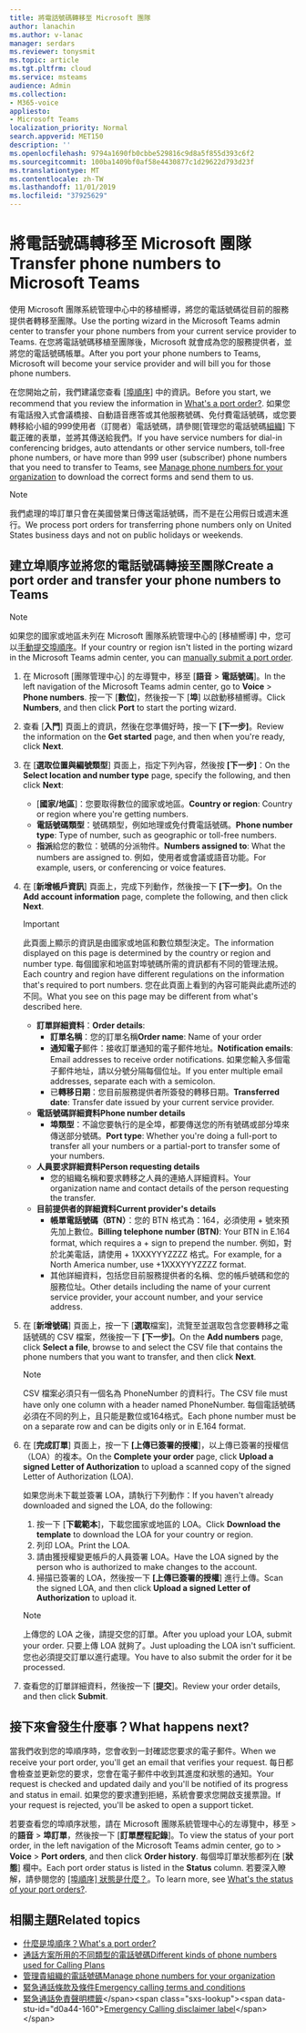 ```yaml
---
title: 將電話號碼轉移至 Microsoft 團隊
author: lanachin
ms.author: v-lanac
manager: serdars
ms.reviewer: tonysmit
ms.topic: article
ms.tgt.pltfrm: cloud
ms.service: msteams
audience: Admin
ms.collection:
- M365-voice
appliesto:
- Microsoft Teams
localization_priority: Normal
search.appverid: MET150
description: ''
ms.openlocfilehash: 9794a1690fb0cbbe529816c9d8a5f855d393c6f2
ms.sourcegitcommit: 100ba1409bf0af58e4430877c1d29622d793d23f
ms.translationtype: MT
ms.contentlocale: zh-TW
ms.lasthandoff: 11/01/2019
ms.locfileid: "37925629"
---
```

# <a name="transfer-phone-numbers-to-microsoft-teams"></a><span data-ttu-id="d0a44-102">將電話號碼轉移至 Microsoft 團隊</span><span class="sxs-lookup"><span data-stu-id="d0a44-102">Transfer phone numbers to Microsoft Teams</span></span>

<span data-ttu-id="d0a44-103">使用 Microsoft 團隊系統管理中心中的移植嚮導，將您的電話號碼從目前的服務提供者轉移至團隊。</span><span class="sxs-lookup"><span data-stu-id="d0a44-103">Use the porting wizard in the Microsoft Teams admin center to transfer your phone numbers from your current service provider to Teams.</span></span> <span data-ttu-id="d0a44-104">在您將電話號碼移植至團隊後，Microsoft 就會成為您的服務提供者，並將您的電話號碼帳單。</span><span class="sxs-lookup"><span data-stu-id="d0a44-104">After you port your phone numbers to Teams, Microsoft will become your service provider and will bill you for those phone numbers.</span></span>

<span data-ttu-id="d0a44-105">在您開始之前，我們建議您查看 [[埠順序](port-order-overview.md)] 中的資訊。</span><span class="sxs-lookup"><span data-stu-id="d0a44-105">Before you start, we recommend that you review the information in [What's a port order?](port-order-overview.md).</span></span> <span data-ttu-id="d0a44-106">如果您有電話撥入式會議橋接、自動語音應答或其他服務號碼、免付費電話號碼，或您要轉移給小組的999使用者（訂閱者）電話號碼，請參閱[管理您的電話號碼[組織](../manage-phone-numbers-for-your-organization/manage-phone-numbers-for-your-organization.md)] 下載正確的表單，並將其傳送給我們。</span><span class="sxs-lookup"><span data-stu-id="d0a44-106">If you have service numbers for dial-in conferencing bridges, auto attendants or other service numbers, toll-free phone numbers, or have more than 999 user (subscriber) phone numbers that you need to transfer to Teams, see [Manage phone numbers for your organization](../manage-phone-numbers-for-your-organization/manage-phone-numbers-for-your-organization.md) to download the correct forms and send them to us.</span></span>

  > [!NOTE]
  > <span data-ttu-id="d0a44-107">我們處理的埠訂單只會在美國營業日傳送電話號碼，而不是在公用假日或週末進行。</span><span class="sxs-lookup"><span data-stu-id="d0a44-107">We process port orders for transferring phone numbers only on United States business days and not on public holidays or weekends.</span></span>

## <a name="create-a-port-order-and-transfer-your-phone-numbers-to-teams"></a><span data-ttu-id="d0a44-108">建立埠順序並將您的電話號碼轉接至團隊</span><span class="sxs-lookup"><span data-stu-id="d0a44-108">Create a port order and transfer your phone numbers to Teams</span></span>

> [!NOTE]
> <span data-ttu-id="d0a44-109">如果您的國家或地區未列在 Microsoft 團隊系統管理中心的 [移植嚮導] 中，您可以[手動提交埠順序](manually-submit-port-order.md)。</span><span class="sxs-lookup"><span data-stu-id="d0a44-109">If your country or region isn't listed in the porting wizard in the Microsoft Teams admin center, you can [manually submit a port order](manually-submit-port-order.md).</span></span>

1. <span data-ttu-id="d0a44-110">在 Microsoft [團隊管理中心] 的左導覽中，移至 [**語音** > **電話號碼**]。</span><span class="sxs-lookup"><span data-stu-id="d0a44-110">In the left navigation of the Microsoft Teams admin center, go to **Voice** > **Phone numbers**.</span></span> <span data-ttu-id="d0a44-111">按一下 [**數位**]，然後按一下 [**埠**] 以啟動移植嚮導。</span><span class="sxs-lookup"><span data-stu-id="d0a44-111">Click **Numbers**, and then click **Port** to start the porting wizard.</span></span>
2. <span data-ttu-id="d0a44-112">查看 [**入門**] 頁面上的資訊，然後在您準備好時，按一下 **[下一步]**。</span><span class="sxs-lookup"><span data-stu-id="d0a44-112">Review the information on the **Get started** page, and then when you're ready, click **Next**.</span></span>
3. <span data-ttu-id="d0a44-113">在 [**選取位置與編號類型**] 頁面上，指定下列內容，然後按 **[下一步]**：</span><span class="sxs-lookup"><span data-stu-id="d0a44-113">On the **Select location and number type** page, specify the following, and then click **Next**:</span></span>

    - <span data-ttu-id="d0a44-114">[**國家/地區**]：您要取得數位的國家或地區。</span><span class="sxs-lookup"><span data-stu-id="d0a44-114">**Country or region**: Country or region where you're getting numbers.</span></span>
    - <span data-ttu-id="d0a44-115">**電話號碼類型**：號碼類型，例如地理或免付費電話號碼。</span><span class="sxs-lookup"><span data-stu-id="d0a44-115">**Phone number type**: Type of number, such as geographic or toll-free numbers.</span></span>
    - <span data-ttu-id="d0a44-116">**指派**給您的數位：號碼的分派物件。</span><span class="sxs-lookup"><span data-stu-id="d0a44-116">**Numbers assigned to**: What the numbers are assigned to.</span></span> <span data-ttu-id="d0a44-117">例如，使用者或會議或語音功能。</span><span class="sxs-lookup"><span data-stu-id="d0a44-117">For example, users, or conferencing or voice features.</span></span>

4. <span data-ttu-id="d0a44-118">在 [**新增帳戶資訊**] 頁面上，完成下列動作，然後按一下 **[下一步]**。</span><span class="sxs-lookup"><span data-stu-id="d0a44-118">On the **Add account information** page, complete the following, and then click **Next**.</span></span>

    > [!IMPORTANT]
    > <span data-ttu-id="d0a44-119">此頁面上顯示的資訊是由國家或地區和數位類型決定。</span><span class="sxs-lookup"><span data-stu-id="d0a44-119">The information displayed on this page is determined by the country or region and number type.</span></span> <span data-ttu-id="d0a44-120">每個國家和地區對埠號碼所需的資訊都有不同的管理法規。</span><span class="sxs-lookup"><span data-stu-id="d0a44-120">Each country and region have different regulations on the information that's required to port numbers.</span></span> <span data-ttu-id="d0a44-121">您在此頁面上看到的內容可能與此處所述的不同。</span><span class="sxs-lookup"><span data-stu-id="d0a44-121">What you see on this page may be different from what's described here.</span></span>

    - <span data-ttu-id="d0a44-122">**訂單詳細資料**：</span><span class="sxs-lookup"><span data-stu-id="d0a44-122">**Order details**:</span></span> 
        - <span data-ttu-id="d0a44-123">**訂單名稱**：您的訂單名稱</span><span class="sxs-lookup"><span data-stu-id="d0a44-123">**Order name**: Name of your order</span></span>
        - <span data-ttu-id="d0a44-124">**通知電子**郵件：接收訂單通知的電子郵件地址。</span><span class="sxs-lookup"><span data-stu-id="d0a44-124">**Notification emails**: Email addresses to receive order notifications.</span></span> <span data-ttu-id="d0a44-125">如果您輸入多個電子郵件地址，請以分號分隔每個位址。</span><span class="sxs-lookup"><span data-stu-id="d0a44-125">If you enter multiple email addresses, separate each with a semicolon.</span></span>
        - <span data-ttu-id="d0a44-126">已**轉移日期**：您目前服務提供者所簽發的轉移日期。</span><span class="sxs-lookup"><span data-stu-id="d0a44-126">**Transferred date**: Transfer date issued by your current service provider.</span></span>
    - <span data-ttu-id="d0a44-127">**電話號碼詳細資料**</span><span class="sxs-lookup"><span data-stu-id="d0a44-127">**Phone number details**</span></span>
        - <span data-ttu-id="d0a44-128">**埠類型**：不論您要執行的是全埠，都要傳送您的所有號碼或部分埠來傳送部分號碼。</span><span class="sxs-lookup"><span data-stu-id="d0a44-128">**Port type**: Whether you're doing a full-port to transfer all your numbers or a partial-port to transfer some of your numbers.</span></span>
    - <span data-ttu-id="d0a44-129">**人員要求詳細資料**</span><span class="sxs-lookup"><span data-stu-id="d0a44-129">**Person requesting details**</span></span>  
        - <span data-ttu-id="d0a44-130">您的組織名稱和要求轉移之人員的連絡人詳細資料。</span><span class="sxs-lookup"><span data-stu-id="d0a44-130">Your organization name and contact details of the person requesting the transfer.</span></span>
    - <span data-ttu-id="d0a44-131">**目前提供者的詳細資料**</span><span class="sxs-lookup"><span data-stu-id="d0a44-131">**Current provider's details**</span></span>
        - <span data-ttu-id="d0a44-132">**帳單電話號碼（BTN）**：您的 BTN 格式為：164，必須使用 + 號來預先加上數位。</span><span class="sxs-lookup"><span data-stu-id="d0a44-132">**Billing telephone number (BTN)**: Your BTN in E.164 format, which requires a + sign to prepend the number.</span></span> <span data-ttu-id="d0a44-133">例如，對於北美電話，請使用 + 1XXXYYYZZZZ 格式。</span><span class="sxs-lookup"><span data-stu-id="d0a44-133">For example, for a North America number, use +1XXXYYYZZZZ format.</span></span>
        - <span data-ttu-id="d0a44-134">其他詳細資料，包括您目前服務提供者的名稱、您的帳戶號碼和您的服務位址。</span><span class="sxs-lookup"><span data-stu-id="d0a44-134">Other details including the name of your current service provider, your account number, and your service address.</span></span>
            
5. <span data-ttu-id="d0a44-135">在 [**新增號碼**] 頁面上，按一下 [**選取**檔案]，流覽至並選取包含您要轉移之電話號碼的 CSV 檔案，然後按一下 **[下一步]**。</span><span class="sxs-lookup"><span data-stu-id="d0a44-135">On the **Add numbers** page, click **Select a file**, browse to and select the CSV file that contains the phone numbers that you want to transfer, and then click **Next**.</span></span>  

    > [!NOTE]
    > <span data-ttu-id="d0a44-136">CSV 檔案必須只有一個名為 PhoneNumber 的資料行。</span><span class="sxs-lookup"><span data-stu-id="d0a44-136">The CSV file must have only one column with a header named PhoneNumber.</span></span> <span data-ttu-id="d0a44-137">每個電話號碼必須在不同的列上，且只能是數位或164格式。</span><span class="sxs-lookup"><span data-stu-id="d0a44-137">Each phone number must be on a separate row and can be digits only or in E.164 format.</span></span>

6. <span data-ttu-id="d0a44-138">在 [**完成訂單**] 頁面上，按一下 **[上傳已簽署的授權**]，以上傳已簽署的授權信（LOA）的複本。</span><span class="sxs-lookup"><span data-stu-id="d0a44-138">On the **Complete your order** page, click **Upload a signed Letter of Authorization** to upload a scanned copy of the signed Letter of Authorization (LOA).</span></span>

    <span data-ttu-id="d0a44-139">如果您尚未下載並簽署 LOA，請執行下列動作：</span><span class="sxs-lookup"><span data-stu-id="d0a44-139">If you haven't already downloaded and signed the LOA, do the following:</span></span>
    
    1. <span data-ttu-id="d0a44-140">按一下 [**下載範本**]，下載您國家或地區的 LOA。</span><span class="sxs-lookup"><span data-stu-id="d0a44-140">Click **Download the template** to download the LOA for your country or region.</span></span> 
    2. <span data-ttu-id="d0a44-141">列印 LOA。</span><span class="sxs-lookup"><span data-stu-id="d0a44-141">Print the LOA.</span></span>
    3. <span data-ttu-id="d0a44-142">請由獲授權變更帳戶的人員簽署 LOA。</span><span class="sxs-lookup"><span data-stu-id="d0a44-142">Have the LOA signed by the person who is authorized to make changes to the account.</span></span>
    4. <span data-ttu-id="d0a44-143">掃描已簽署的 LOA，然後按一下 **[上傳已簽署的授權**] 進行上傳。</span><span class="sxs-lookup"><span data-stu-id="d0a44-143">Scan the signed LOA, and then click **Upload a signed Letter of Authorization** to upload it.</span></span>

    > [!NOTE]
    > <span data-ttu-id="d0a44-144">上傳您的 LOA 之後，請提交您的訂單。</span><span class="sxs-lookup"><span data-stu-id="d0a44-144">After you upload your LOA, submit your order.</span></span> <span data-ttu-id="d0a44-145">只要上傳 LOA 就夠了。</span><span class="sxs-lookup"><span data-stu-id="d0a44-145">Just uploading the LOA isn't sufficient.</span></span> <span data-ttu-id="d0a44-146">您也必須提交訂單以進行處理。</span><span class="sxs-lookup"><span data-stu-id="d0a44-146">You have to also submit the order for it be processed.</span></span>

7. <span data-ttu-id="d0a44-147">查看您的訂單詳細資料，然後按一下 [**提交**]。</span><span class="sxs-lookup"><span data-stu-id="d0a44-147">Review your order details, and then click **Submit**.</span></span>


## <a name="what-happens-next"></a><span data-ttu-id="d0a44-148">接下來會發生什麼事？</span><span class="sxs-lookup"><span data-stu-id="d0a44-148">What happens next?</span></span>

<span data-ttu-id="d0a44-149">當我們收到您的埠順序時，您會收到一封確認您要求的電子郵件。</span><span class="sxs-lookup"><span data-stu-id="d0a44-149">When we receive your port order, you'll get an email that verifies your request.</span></span> <span data-ttu-id="d0a44-150">每日都會檢查並更新您的要求，您會在電子郵件中收到其進度和狀態的通知。</span><span class="sxs-lookup"><span data-stu-id="d0a44-150">Your request is checked and updated daily and you'll be notified of its progress and status in email.</span></span> <span data-ttu-id="d0a44-151">如果您的要求遭到拒絕，系統會要求您開啟支援票證。</span><span class="sxs-lookup"><span data-stu-id="d0a44-151">If your request is rejected, you'll be asked to open a support ticket.</span></span>

<span data-ttu-id="d0a44-152">若要查看您的埠順序狀態，請在 Microsoft 團隊系統管理中心的左導覽中，移至 > 的**語音** > **埠訂單**，然後按一下 [**訂單歷程記錄**]。</span><span class="sxs-lookup"><span data-stu-id="d0a44-152">To view the status of your port order, in the left navigation of the Microsoft Teams admin center, go to  > **Voice** > **Port orders**, and then click **Order history**.</span></span> <span data-ttu-id="d0a44-153">每個埠訂單狀態都列在 [**狀態**] 欄中。</span><span class="sxs-lookup"><span data-stu-id="d0a44-153">Each port order status is listed in the **Status** column.</span></span> <span data-ttu-id="d0a44-154">若要深入瞭解，請參閱您的 [[埠順序] 狀態是什麼？](port-order-status.md)。</span><span class="sxs-lookup"><span data-stu-id="d0a44-154">To learn more, see [What's the status of your port orders?](port-order-status.md).</span></span>

## <a name="related-topics"></a><span data-ttu-id="d0a44-155">相關主題</span><span class="sxs-lookup"><span data-stu-id="d0a44-155">Related topics</span></span>

- [<span data-ttu-id="d0a44-156">什麼是埠順序？</span><span class="sxs-lookup"><span data-stu-id="d0a44-156">What's a port order?</span></span>](port-order-overview.md)
- [<span data-ttu-id="d0a44-157">通話方案所用的不同類型的電話號碼</span><span class="sxs-lookup"><span data-stu-id="d0a44-157">Different kinds of phone numbers used for Calling Plans</span></span>](../different-kinds-of-phone-numbers-used-for-calling-plans.md)
- [<span data-ttu-id="d0a44-158">管理貴組織的電話號碼</span><span class="sxs-lookup"><span data-stu-id="d0a44-158">Manage phone numbers for your organization</span></span>](../manage-phone-numbers-for-your-organization/manage-phone-numbers-for-your-organization.md)
- [<span data-ttu-id="d0a44-159">緊急通話條款及條件</span><span class="sxs-lookup"><span data-stu-id="d0a44-159">Emergency calling terms and conditions</span></span>](../emergency-calling-terms-and-conditions.md)
- <span data-ttu-id="d0a44-160">[緊急通話免責聲明標籤](https://github.com/MicrosoftDocs/OfficeDocs-SkypeForBusiness/blob/live/Teams/downloads/emergency-calling/emergency-calling-label-(en-us)-(v.1.0).zip?raw=true)</span><span class="sxs-lookup"><span data-stu-id="d0a44-160">[Emergency Calling disclaimer label](https://github.com/MicrosoftDocs/OfficeDocs-SkypeForBusiness/blob/live/Teams/downloads/emergency-calling/emergency-calling-label-(en-us)-(v.1.0).zip?raw=true)</span></span>